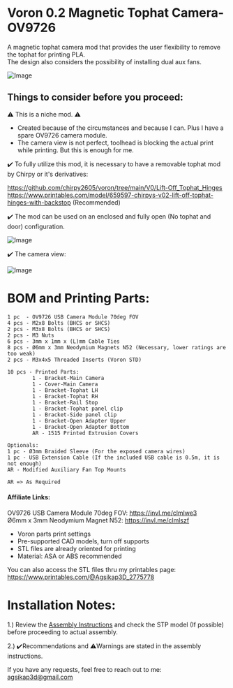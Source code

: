 # Voron 0.2 Magnetic Tophat Camera-OV9726

A magnetic tophat camera mod that provides the user flexibility to remove the tophat for printing PLA.  
The design also considers the possibility of installing dual aux fans.

![Image](https://github.com/user-attachments/assets/739108f9-3efa-42a8-b196-a132af402f76)

## Things to consider before you proceed:
⚠️ This is a niche mod. ⚠️  
- Created because of the circumstances and because I can. Plus I have a spare OV9726 camera module.
- The camera view is not perfect, toolhead is blocking the actual print while printing. But this is enough for me.

✔️ To fully utilize this mod, it is necessary to have a removable tophat mod by Chirpy or it's derivatives: 

https://github.com/chirpy2605/voron/tree/main/V0/Lift-Off_Tophat_Hinges   
https://www.printables.com/model/659597-chirpys-v02-lift-off-tophat-hinges-with-backstop (Recommended)

✔️ The mod can be used on an enclosed and fully open (No tophat and door) configuration. 

![Image](https://github.com/user-attachments/assets/975ee5f9-6029-456f-b9c7-1050269583d1)  

✔️ The camera view:   

![Image](https://github.com/user-attachments/assets/d1b0670c-0645-4550-9c38-5290c86cbaa7)

# BOM and Printing Parts:  
```
1 pc  - OV9726 USB Camera Module 70deg FOV
4 pcs - M2x8 Bolts (BHCS or SHCS)
2 pcs - M3x8 Bolts (BHCS or SHCS)
2 pcs - M3 Nuts
6 pcs - 3mm x 1mm x (L)mm Cable Ties
8 pcs - Ø6mm x 3mm Neodymium Magnets N52 (Necessary, lower ratings are too weak)
2 pcs - M3x4x5 Threaded Inserts (Voron STD)

10 pcs - Printed Parts:
        1 - Bracket-Main Camera
        1 - Cover-Main Camera
        1 - Bracket-Tophat LH
        1 - Bracket-Tophat RH
        1 - Bracket-Rail Stop
        1 - Bracket-Tophat panel clip
        1 - Bracket-Side panel clip
        1 - Bracket-Open Adapter Upper
        1 - Bracket-Open Adapter Bottom
        AR - 1515 Printed Extrusion Covers

Optionals:
1 pc - Ø3mm Braided Sleeve (For the exposed camera wires)
1 pc - USB Extension Cable (If the included USB cable is 0.5m, it is not enough) 
AR - Modified Auxiliary Fan Top Mounts

AR => As Required
```
#### Affiliate Links:  
OV9726 USB Camera Module 70deg FOV: https://invl.me/clmlwe3  
Ø6mm x 3mm Neodymium Magnet N52: https://invl.me/clmlszf

- Voron parts print settings
- Pre-supported CAD models, turn off supports
- STL files are already oriented for printing 
- Material: ASA or ABS recommended

You can also access the STL files thru my printables page:  
https://www.printables.com/@Agsikap3D_2775778

# Installation Notes:
1.) Review the [Assembly Instructions](./Assembly_Instructions.md) and check the STP model (If possible) before proceeding to actual assembly.  

2.) ✔️Recommendations and ⚠️Warnings are stated in the assembly instructions.  

If you have any requests, feel free to reach out to me:  
agsikap3d@gmail.com
